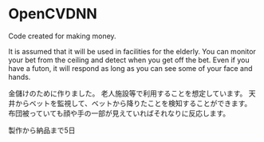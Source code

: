 # OpenCVDNN
Code created for making money.

It is assumed that it will be used in facilities for the elderly.
You can monitor your bet from the ceiling and detect when you get off the bet.
Even if you have a futon, it will respond as long as you can see some of your face and hands.



金儲けのために作りました。
老人施設等で利用することを想定しています。
天井からベットを監視して、ベットから降りたことを検知することができます。
布団被っていても顔や手の一部が見えていればそれなりに反応します。

製作から納品まで5日
